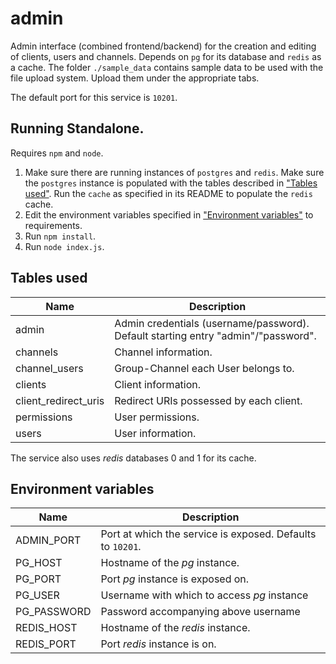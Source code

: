 # admin

Admin interface (combined frontend/backend) for the creation and editing of clients, users and channels. Depends on ```pg``` for its database and ```redis``` as a cache. The folder ```./sample_data``` contains sample data to be used with the file upload system. Upload them under the appropriate tabs.

The default port for this service is ```10201```.

## Running Standalone.

Requires ```npm``` and ```node```.

1. Make sure there are running instances of ```postgres``` and ```redis```. Make sure the ```postgres``` instance is populated with the tables described in ["Tables used"](#Tables-used). Run the ```cache``` as specified in its README to populate the ```redis``` cache.
2. Edit the environment variables specified in ["Environment variables"](#Environment-variables) to requirements.
3. Run ```npm install```.
4. Run ```node index.js```.

## Tables used

| Name | Description |
| ---- | ----------- |
| admin | Admin credentials (username/password). Default starting entry "admin"/"password". |
| channels | Channel information. |
| channel_users | Group-Channel each User belongs to. |
| clients | Client information. |
| client_redirect_uris | Redirect URIs possessed by each client. |
| permissions | User permissions. |
| users | User information. |

The service also uses *redis* databases 0 and 1 for its cache.

## Environment variables

| Name | Description |
| ---- | ----------- |
| ADMIN_PORT | Port at which the service is exposed. Defaults to ```10201```. |
| PG_HOST | Hostname of the *pg* instance. |
| PG_PORT | Port *pg* instance is exposed on. |
| PG_USER | Username with which to access *pg* instance |
| PG_PASSWORD | Password accompanying above username |
| REDIS_HOST | Hostname of the *redis* instance. |
| REDIS_PORT | Port *redis* instance is on. |
